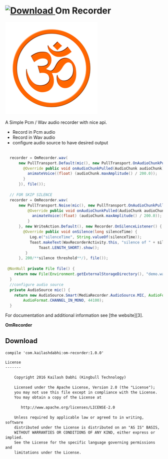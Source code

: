 [ ![Download](https://api.bintray.com/packages/kailash09dabhi/maven/om-recorder/images/download.svg) ](https://bintray.com/kailash09dabhi/maven/om-recorder/_latestVersion)
Om Recorder
============

![Logo](website/static/om.png)

A Simple Pcm / Wav audio recorder with nice api. 

 * Record in Pcm audio
 * Record in Wav audio
 * configure audio source to have desired output

```java

  recorder = OmRecorder.wav(
      new PullTransport.Default(mic(), new PullTransport.OnAudioChunkPulledListener() {
        @Override public void onAudioChunkPulled(AudioChunk audioChunk) {
          animateVoice((float) (audioChunk.maxAmplitude() / 200.0));
        }
      }), file());
     
  // FOR SKIP SILENCE     
  recorder = OmRecorder.wav(
      new PullTransport.Noise(mic(), new PullTransport.OnAudioChunkPulledListener() {
          @Override public void onAudioChunkPulled(AudioChunk audioChunk) {
            animateVoice((float) (audioChunk.maxAmplitude() / 200.0));
          }
      }, new WriteAction.Default(), new Recorder.OnSilenceListener() {
        @Override public void onSilence(long silenceTime) {
           Log.e("silenceTime", String.valueOf(silenceTime));
           Toast.makeText(WavRecorderActivity.this, "silence of " + silenceTime + " detected",
               Toast.LENGTH_SHORT).show();
         }
      }, 200/**silence threshold**/), file());
      
 @NonNull private File file() {
    return new File(Environment.getExternalStorageDirectory(), "demo.wav");
  }
  //configure audio source
  private AudioSource mic() {
    return new AudioSource.Smart(MediaRecorder.AudioSource.MIC, AudioFormat.ENCODING_PCM_16BIT,
        AudioFormat.CHANNEL_IN_MONO, 44100);
  }

```

For documentation and additional information see [the website][3].

__OmRecorder__



Download
--------

    compile 'com.kailashdabhi:om-recorder:1.0.0'

```
License
-------

    Copyright 2016 Kailash Dabhi (Kingbull Technology)

    Licensed under the Apache License, Version 2.0 (the "License");
    you may not use this file except in compliance with the License.
    You may obtain a copy of the License at

       http://www.apache.org/licenses/LICENSE-2.0

    Unless required by applicable law or agreed to in writing, software
    distributed under the License is distributed on an "AS IS" BASIS,
    WITHOUT WARRANTIES OR CONDITIONS OF ANY KIND, either express or implied.
    See the License for the specific language governing permissions and
    limitations under the License.


